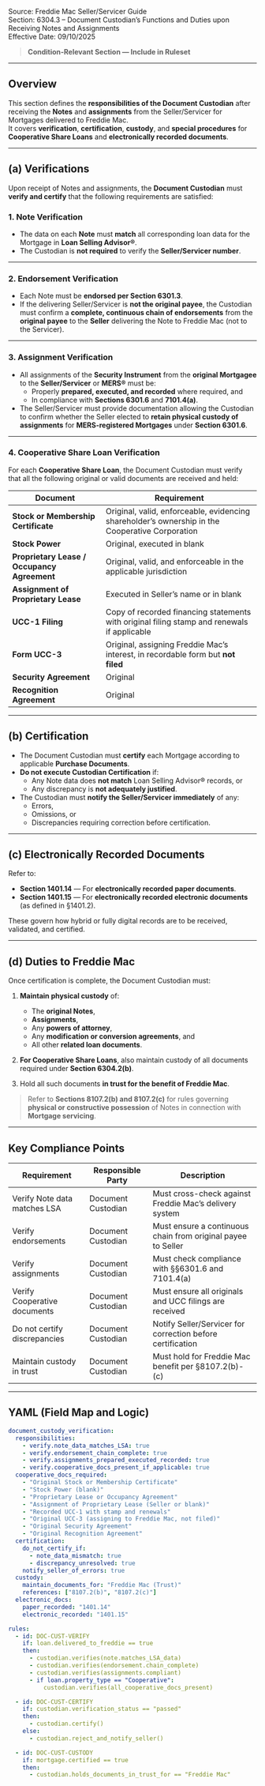 Source: Freddie Mac Seller/Servicer Guide  
Section: 6304.3 – Document Custodian’s Functions and Duties upon Receiving Notes and Assignments  
Effective Date: 09/10/2025  

> **Condition-Relevant Section — Include in Ruleset**

---

## Overview
This section defines the **responsibilities of the Document Custodian** after receiving the **Notes** and **assignments** from the Seller/Servicer for Mortgages delivered to Freddie Mac.  
It covers **verification**, **certification**, **custody**, and **special procedures** for **Cooperative Share Loans** and **electronically recorded documents**.

---

## (a) Verifications

Upon receipt of Notes and assignments, the **Document Custodian** must **verify and certify** that the following requirements are satisfied:

### 1. **Note Verification**
- The data on each **Note** must **match** all corresponding loan data for the Mortgage in **Loan Selling Advisor®**.  
- The Custodian is **not required** to verify the **Seller/Servicer number**.

---

### 2. **Endorsement Verification**
- Each Note must be **endorsed per Section 6301.3**.  
- If the delivering Seller/Servicer is **not the original payee**, the Custodian must confirm a **complete, continuous chain of endorsements** from the **original payee** to the **Seller** delivering the Note to Freddie Mac (not to the Servicer).

---

### 3. **Assignment Verification**
- All assignments of the **Security Instrument** from the **original Mortgagee** to the **Seller/Servicer** or **MERS®** must be:
  - Properly **prepared, executed, and recorded** where required, and  
  - In compliance with **Sections 6301.6** and **7101.4(a)**.  
- The Seller/Servicer must provide documentation allowing the Custodian to confirm whether the Seller elected to **retain physical custody of assignments** for **MERS-registered Mortgages** under **Section 6301.6**.

---

### 4. **Cooperative Share Loan Verification**
For each **Cooperative Share Loan**, the Document Custodian must verify that all the following original or valid documents are received and held:

| Document | Requirement |
|-----------|--------------|
| **Stock or Membership Certificate** | Original, valid, enforceable, evidencing shareholder’s ownership in the Cooperative Corporation |
| **Stock Power** | Original, executed in blank |
| **Proprietary Lease / Occupancy Agreement** | Original, valid, and enforceable in the applicable jurisdiction |
| **Assignment of Proprietary Lease** | Executed in Seller’s name or in blank |
| **UCC-1 Filing** | Copy of recorded financing statements with original filing stamp and renewals if applicable |
| **Form UCC-3** | Original, assigning Freddie Mac’s interest, in recordable form but **not filed** |
| **Security Agreement** | Original |
| **Recognition Agreement** | Original |

---

## (b) Certification

- The Document Custodian must **certify** each Mortgage according to applicable **Purchase Documents**.  
- **Do not execute Custodian Certification** if:
  - Any Note data does **not match** Loan Selling Advisor® records, or  
  - Any discrepancy is **not adequately justified**.  
- The Custodian must **notify the Seller/Servicer immediately** of any:
  - Errors,  
  - Omissions, or  
  - Discrepancies requiring correction before certification.

---

## (c) Electronically Recorded Documents

Refer to:
- **Section 1401.14** — For **electronically recorded paper documents**.  
- **Section 1401.15** — For **electronically recorded electronic documents** (as defined in §1401.2).

These govern how hybrid or fully digital records are to be received, validated, and certified.

---

## (d) Duties to Freddie Mac

Once certification is complete, the Document Custodian must:

1. **Maintain physical custody** of:
   - The **original Notes**,  
   - **Assignments**,  
   - Any **powers of attorney**,  
   - Any **modification or conversion agreements**, and  
   - All other **related loan documents**.  

2. **For Cooperative Share Loans**, also maintain custody of all documents required under **Section 6304.2(b)**.  

3. Hold all such documents **in trust for the benefit of Freddie Mac**.  

> Refer to **Sections 8107.2(b) and 8107.2(c)** for rules governing **physical or constructive possession** of Notes in connection with **Mortgage servicing**.

---

## Key Compliance Points
| Requirement | Responsible Party | Description |
|--------------|------------------|-------------|
| Verify Note data matches LSA | Document Custodian | Must cross-check against Freddie Mac’s delivery system |
| Verify endorsements | Document Custodian | Must ensure a continuous chain from original payee to Seller |
| Verify assignments | Document Custodian | Must check compliance with §§6301.6 and 7101.4(a) |
| Verify Cooperative documents | Document Custodian | Must ensure all originals and UCC filings are received |
| Do not certify discrepancies | Document Custodian | Notify Seller/Servicer for correction before certification |
| Maintain custody in trust | Document Custodian | Must hold for Freddie Mac benefit per §8107.2(b)-(c) |

---

## YAML (Field Map and Logic)
```yaml
document_custody_verification:
  responsibilities:
    - verify.note_data_matches_LSA: true
    - verify.endorsement_chain_complete: true
    - verify.assignments_prepared_executed_recorded: true
    - verify.cooperative_docs_present_if_applicable: true
  cooperative_docs_required:
    - "Original Stock or Membership Certificate"
    - "Stock Power (blank)"
    - "Proprietary Lease or Occupancy Agreement"
    - "Assignment of Proprietary Lease (Seller or blank)"
    - "Recorded UCC-1 with stamp and renewals"
    - "Original UCC-3 (assigning to Freddie Mac, not filed)"
    - "Original Security Agreement"
    - "Original Recognition Agreement"
  certification:
    do_not_certify_if:
      - note_data_mismatch: true
      - discrepancy_unresolved: true
    notify_seller_of_errors: true
  custody:
    maintain_documents_for: "Freddie Mac (Trust)"
    references: ["8107.2(b)", "8107.2(c)"]
  electronic_docs:
    paper_recorded: "1401.14"
    electronic_recorded: "1401.15"

rules:
  - id: DOC-CUST-VERIFY
    if: loan.delivered_to_freddie == true
    then:
      - custodian.verifies(note.matches_LSA_data)
      - custodian.verifies(endorsement.chain_complete)
      - custodian.verifies(assignments.compliant)
      - if loan.property_type == "Cooperative":
          custodian.verifies(all_cooperative_docs_present)

  - id: DOC-CUST-CERTIFY
    if: custodian.verification_status == "passed"
    then:
      - custodian.certify()
    else:
      - custodian.reject_and_notify_seller()

  - id: DOC-CUST-CUSTODY
    if: mortgage.certified == true
    then:
      - custodian.holds_documents_in_trust_for == "Freddie Mac"
